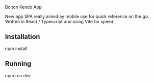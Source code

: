 Bolton Kendo App

New app SPA really aimed ay mobile use for quick reference on the go. Written in React / Typescript and using Vite for speed

## Installation

npm install

## Running

npm run dev
